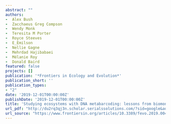 ```yaml
--- 
abstract: ""
authors: 
-  Alex Bush
-  Zacchaeus Greg Compson
-  Wendy Monk
-  Teresita M Porter
-  Royce Steeves
-  E_Emilson
-  Nellie Gagne
-  Mehrdad Hajibabaei
-  Mélanie Roy
-  Donald Baird
featured: false
projects: []
publication: '*Frontiers in Ecology and Evolution*'
publication_short: ''
publication_types:
- "2"
date: '2019-12-01T00:00:00Z'
publishDate: '2019-12-01T00:00:00Z'
title: 'Studying ecosystems with DNA metabarcoding: lessons from biomonitoring of aquatic macroinvertebrates'
url_pdf: "http://du2rq3qj3n.scholar.serialssolutions.com/?sid=google&auinit=A&aulast=Bush&atitle=Studying+ecosystems+with+DNA+metabarcoding:+lessons+from+biomonitoring+of+aquatic+macroinvertebrates&id=doi:10.3389/fevo.2019.00434&title=Frontiers+in+ecology+and+the+environment&volume=7&date=2019&spage=434&issn=1540-9295"
url_source: "https://www.frontiersin.org/articles/10.3389/fevo.2019.00434/full"
--- 
```



